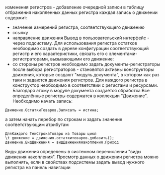 изменения регистров - добавление очередной записи в таблицу отбражения накопленных данных регистра
каждая запись о движении содержит: 
- значение измерений регистра, соответствующего движению
- ссылку 
- направление движения
Вывод в пользовательский интерфейс - через подсистему.
Для использования регистра остатков необходимо создать в дереве конфигурации соответствующий регистр и его характеристики, связать его с элементами-регистраторами, вызывающими его движение:
- со стороны регистров необходимо задать документы-регистраторы
после выбора регистраторов - становятся активны конструкторы движения, которые создают "модуль документа", в котором как раз таки и задаются движения регистров.
Для каждого регистра в конструктор необходимо 
в соответствии с регистами и ресурсами.
Благодаря этому в модуле документа создаётся обработка
Все определённые регистры содержатся в коллекции "Движение".
Необходимо начать запись:
```
Движение.ОстаткиТоваров.Записать = истина;
```
а затем начать перебор по строкам и задать значение соответствующим атрибутам
```
ДляКаждого ТекСтрокаТовары из Товары цикл
\t движение = движения.остаткитоваров.добавить();
движение.ВидДвижения = видДвиженияНакопления.Приход
```
Виды движения определены в системном перечислении "виды движения накопления".
Просмотр данных о движении регистра можно выполнять, если в свойствах подсистемы задать вывод нужного регистра на панель навигации